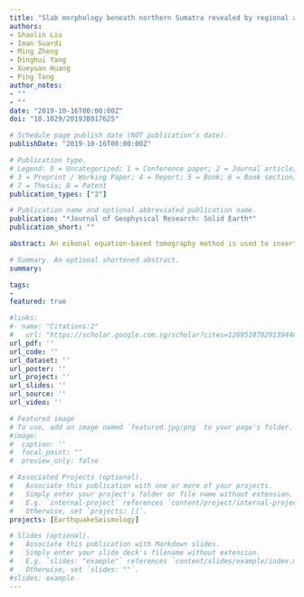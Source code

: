 ```yaml
---
title: "Slab morphology beneath northern Sumatra revealed by regional and teleseismic traveltime tomography"
authors:
- Shaolin Liu
- Iman Suardi
- Ming Zheng
- Dinghui Yang
- Xueyuan Huang
- Ping Tong
author_notes:
- ""
- ""
date: "2019-10-16T00:00:00Z"
doi: "10.1029/2019JB017625"

# Schedule page publish date (NOT publication's date).
publishDate: "2019-10-16T00:00:00Z"

# Publication type.
# Legend: 0 = Uncategorized; 1 = Conference paper; 2 = Journal article;
# 3 = Preprint / Working Paper; 4 = Report; 5 = Book; 6 = Book section;
# 7 = Thesis; 8 = Patent
publication_types: ["2"]

# Publication name and optional abbreviated publication name.
publication: "*Journal of Geophysical Research: Solid Earth*"
publication_short: ""

abstract: An eikonal equation‐based tomography method is used to invert the high‐quality regional and teleseismic traveltime data recorded by 26 broadband seismic stations in northern Sumatra, following which we obtain the P and S wave velocity structures of the crust and mantle down to a depth of 800 km. The results of both P and S wave tomography clearly show that the Indo‐Australian oceanic plate continuously penetrates downward beneath northern Sumatra and the maximum penetration depth varies approximately from 400 km at the northern tip of Sumatra to about 800 km around the southern boundary of our study area. Significant slab folding or bending reported in the literature as the main feature of the subducted slab beneath northern Sumatra is not found in our results. Instead, our tomographic images demonstrate only a less curved slab that mimics the shape of the Sunda Trench and volcanic arc and generally extends over depths from 120 to 450 km. P wave tomography shows broad and pronounced low‐velocity anomalies beneath the island of Sumatra in the lower crust and uppermost mantle. Our model also reveals a slab tear approximately at 120‐km depth, which has been documented in previous studies and considered to be related to the eruption of the Toba supervolcano.

# Summary. An optional shortened abstract.
summary:

tags:
-
featured: true

#links:
#- name: "Citations:2"
#   url: "https://scholar.google.com.sg/scholar?cites=12695107029139440308&as_sdt=2005&sciodt=0,5&hl=en"
url_pdf: ''
url_code: ''
url_dataset: ''
url_poster: ''
url_project: ''
url_slides: ''
url_source: ''
url_video: ''

# Featured image
# To use, add an image named `featured.jpg/png` to your page's folder.
#image:
#  caption: ''
#  focal_point: ""
#  preview_only: false

# Associated Projects (optional).
#   Associate this publication with one or more of your projects.
#   Simply enter your project's folder or file name without extension.
#   E.g. `internal-project` references `content/project/internal-project/index.md`.
#   Otherwise, set `projects: []`.
projects: [EarthquakeSeismology]

# Slides (optional).
#   Associate this publication with Markdown slides.
#   Simply enter your slide deck's filename without extension.
#   E.g. `slides: "example"` references `content/slides/example/index.md`.
#   Otherwise, set `slides: ""`.
#slides: example
---
```


